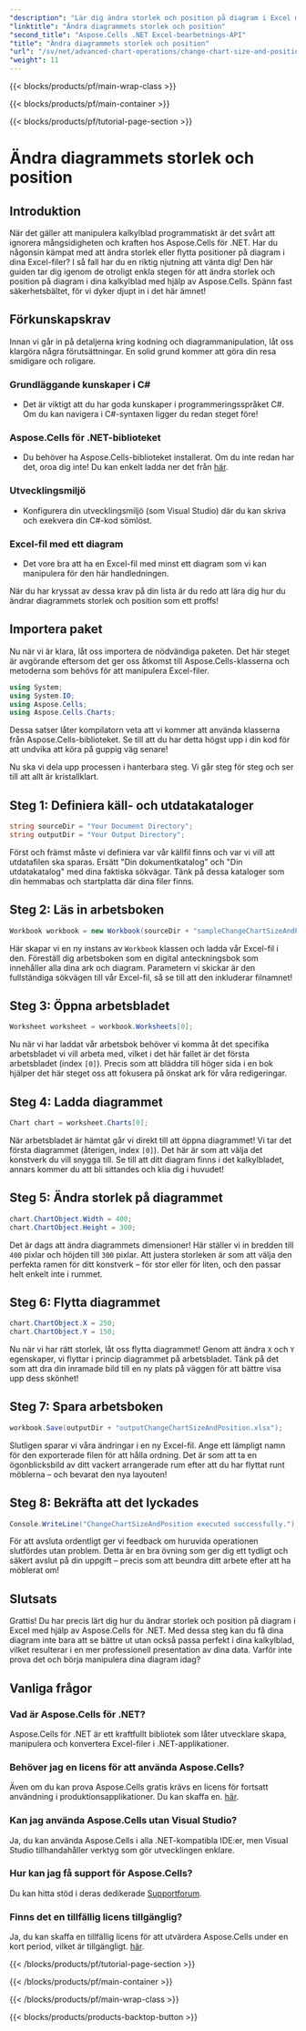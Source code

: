 ```yaml
---
"description": "Lär dig ändra storlek och position på diagram i Excel med hjälp av Aspose.Cells för .NET med den här lättförståeliga guiden."
"linktitle": "Ändra diagrammets storlek och position"
"second_title": "Aspose.Cells .NET Excel-bearbetnings-API"
"title": "Ändra diagrammets storlek och position"
"url": "/sv/net/advanced-chart-operations/change-chart-size-and-position/"
"weight": 11
---
```


{{< blocks/products/pf/main-wrap-class >}}

{{< blocks/products/pf/main-container >}}

{{< blocks/products/pf/tutorial-page-section >}}

# Ändra diagrammets storlek och position

## Introduktion

När det gäller att manipulera kalkylblad programmatiskt är det svårt att ignorera mångsidigheten och kraften hos Aspose.Cells för .NET. Har du någonsin kämpat med att ändra storlek eller flytta positioner på diagram i dina Excel-filer? I så fall har du en riktig njutning att vänta dig! Den här guiden tar dig igenom de otroligt enkla stegen för att ändra storlek och position på diagram i dina kalkylblad med hjälp av Aspose.Cells. Spänn fast säkerhetsbältet, för vi dyker djupt in i det här ämnet!

## Förkunskapskrav

Innan vi går in på detaljerna kring kodning och diagrammanipulation, låt oss klargöra några förutsättningar. En solid grund kommer att göra din resa smidigare och roligare.

### Grundläggande kunskaper i C#
- Det är viktigt att du har goda kunskaper i programmeringsspråket C#. Om du kan navigera i C#-syntaxen ligger du redan steget före!

### Aspose.Cells för .NET-biblioteket
- Du behöver ha Aspose.Cells-biblioteket installerat. Om du inte redan har det, oroa dig inte! Du kan enkelt ladda ner det från [här](https://releases.aspose.com/cells/net/).

### Utvecklingsmiljö
- Konfigurera din utvecklingsmiljö (som Visual Studio) där du kan skriva och exekvera din C#-kod sömlöst.

### Excel-fil med ett diagram
- Det vore bra att ha en Excel-fil med minst ett diagram som vi kan manipulera för den här handledningen.

När du har kryssat av dessa krav på din lista är du redo att lära dig hur du ändrar diagrammets storlek och position som ett proffs!

## Importera paket

Nu när vi är klara, låt oss importera de nödvändiga paketen. Det här steget är avgörande eftersom det ger oss åtkomst till Aspose.Cells-klasserna och metoderna som behövs för att manipulera Excel-filer.

```csharp
using System;
using System.IO;
using Aspose.Cells;
using Aspose.Cells.Charts;
```

Dessa satser låter kompilatorn veta att vi kommer att använda klasserna från Aspose.Cells-biblioteket. Se till att du har detta högst upp i din kod för att undvika att köra på guppig väg senare!

Nu ska vi dela upp processen i hanterbara steg. Vi går steg för steg och ser till att allt är kristallklart.

## Steg 1: Definiera käll- och utdatakataloger

```csharp
string sourceDir = "Your Document Directory";
string outputDir = "Your Output Directory";
```

Först och främst måste vi definiera var vår källfil finns och var vi vill att utdatafilen ska sparas. Ersätt "Din dokumentkatalog" och "Din utdatakatalog" med dina faktiska sökvägar. Tänk på dessa kataloger som din hemmabas och startplatta där dina filer finns.

## Steg 2: Läs in arbetsboken

```csharp
Workbook workbook = new Workbook(sourceDir + "sampleChangeChartSizeAndPosition.xlsx");
```

Här skapar vi en ny instans av `Workbook` klassen och ladda vår Excel-fil i den. Föreställ dig arbetsboken som en digital anteckningsbok som innehåller alla dina ark och diagram. Parametern vi skickar är den fullständiga sökvägen till vår Excel-fil, så se till att den inkluderar filnamnet!

## Steg 3: Öppna arbetsbladet

```csharp
Worksheet worksheet = workbook.Worksheets[0];
```

Nu när vi har laddat vår arbetsbok behöver vi komma åt det specifika arbetsbladet vi vill arbeta med, vilket i det här fallet är det första arbetsbladet (index `[0]`). Precis som att bläddra till höger sida i en bok hjälper det här steget oss att fokusera på önskat ark för våra redigeringar.

## Steg 4: Ladda diagrammet

```csharp
Chart chart = worksheet.Charts[0];
```

När arbetsbladet är hämtat går vi direkt till att öppna diagrammet! Vi tar det första diagrammet (återigen, index `[0]`). Det här är som att välja det konstverk du vill snygga till. Se till att ditt diagram finns i det kalkylbladet, annars kommer du att bli sittandes och klia dig i huvudet!

## Steg 5: Ändra storlek på diagrammet

```csharp
chart.ChartObject.Width = 400;
chart.ChartObject.Height = 300;
```

Det är dags att ändra diagrammets dimensioner! Här ställer vi in bredden till `400` pixlar och höjden till `300` pixlar. Att justera storleken är som att välja den perfekta ramen för ditt konstverk – för stor eller för liten, och den passar helt enkelt inte i rummet.

## Steg 6: Flytta diagrammet

```csharp
chart.ChartObject.X = 250;
chart.ChartObject.Y = 150;
```

Nu när vi har rätt storlek, låt oss flytta diagrammet! Genom att ändra `X` och `Y` egenskaper, vi flyttar i princip diagrammet på arbetsbladet. Tänk på det som att dra din inramade bild till en ny plats på väggen för att bättre visa upp dess skönhet!

## Steg 7: Spara arbetsboken

```csharp
workbook.Save(outputDir + "outputChangeChartSizeAndPosition.xlsx");
```

Slutligen sparar vi våra ändringar i en ny Excel-fil. Ange ett lämpligt namn för den exporterade filen för att hålla ordning. Det är som att ta en ögonblicksbild av ditt vackert arrangerade rum efter att du har flyttat runt möblerna – och bevarat den nya layouten!

## Steg 8: Bekräfta att det lyckades

```csharp
Console.WriteLine("ChangeChartSizeAndPosition executed successfully.");
```

För att avsluta ordentligt ger vi feedback om huruvida operationen slutfördes utan problem. Detta är en bra övning som ger dig ett tydligt och säkert avslut på din uppgift – precis som att beundra ditt arbete efter att ha möblerat om!

## Slutsats

Grattis! Du har precis lärt dig hur du ändrar storlek och position på diagram i Excel med hjälp av Aspose.Cells för .NET. Med dessa steg kan du få dina diagram inte bara att se bättre ut utan också passa perfekt i dina kalkylblad, vilket resulterar i en mer professionell presentation av dina data. Varför inte prova det och börja manipulera dina diagram idag? 

## Vanliga frågor

### Vad är Aspose.Cells för .NET?  
Aspose.Cells för .NET är ett kraftfullt bibliotek som låter utvecklare skapa, manipulera och konvertera Excel-filer i .NET-applikationer.

### Behöver jag en licens för att använda Aspose.Cells?  
Även om du kan prova Aspose.Cells gratis krävs en licens för fortsatt användning i produktionsapplikationer. Du kan skaffa en. [här](https://purchase.aspose.com/buy).

### Kan jag använda Aspose.Cells utan Visual Studio?  
Ja, du kan använda Aspose.Cells i alla .NET-kompatibla IDE:er, men Visual Studio tillhandahåller verktyg som gör utvecklingen enklare.

### Hur kan jag få support för Aspose.Cells?  
Du kan hitta stöd i deras dedikerade [Supportforum](https://forum.aspose.com/c/cells/9).

### Finns det en tillfällig licens tillgänglig?  
Ja, du kan skaffa en tillfällig licens för att utvärdera Aspose.Cells under en kort period, vilket är tillgängligt. [här](https://purchase.aspose.com/temporary-license/).

{{< /blocks/products/pf/tutorial-page-section >}}

{{< /blocks/products/pf/main-container >}}

{{< /blocks/products/pf/main-wrap-class >}}

{{< blocks/products/products-backtop-button >}}